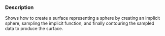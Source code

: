 ### Description
[]([File:python_examples_implicit_sphere.png])

Shows how to create a surface representing a sphere by creating an implicit sphere, sampling the implicit function, and finally contouring the sampled data to produce the surface.
